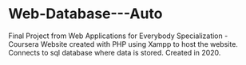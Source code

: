 # Web-Database---Auto
Final Project from Web Applications for Everybody Specialization - Coursera
Website created with PHP using Xampp to host the website. Connects to sql database where data is stored.
Created in 2020.
